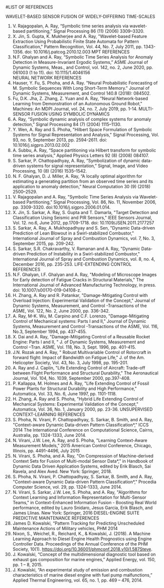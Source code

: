 #LIST OF REFERENCES

WAVELET-BASED SENSOR FUSION OF WIDELY-DIFFERING TIME-SCALES 
1.	V. Rajagopalan, A. Ray, “Symbolic time series analysis via wavelet-based partitioning,” Signal Processing 86 (11) (2006) 3309–3320. 
2.	X. Jin, S. Gupta, K. Mukherjee and A. Ray, "Wavelet-based Feature Extraction Using Probabilistic Finite State Automata for Pattern Classification,"  Pattern Recognition, Vol. 44, No. 7, July 2011, pp. 1343-1356.   doi: 10.1016/j.patcog.2010.12.003
MPT REFERENCES
3.	N.F. Ghalyan and A. Ray, “Symbolic Time Series Analysis for Anomaly Detection in Measure-Invariant Ergodic Systems,” ASME Journal of Dynamic Systems, Meas., and Control, vol. 142, no. 2, June 2020, pp. 061003 (1 to 11). doi: 10.1115/1.4046156   
NEURAL NETWORK REFERENCES
4.	Hauser, Y. Fu, S. Phoha, and A. Ray. "Neural Probabilistic Forecasting of M. Symbolic Sequences With Long Short-Term Memory." Journal of Dynamic Systems, Measurement, and Control 140.8 (2018): 084502. 
5.	Fu, D.K. Jha, Z. Zhang, Z. Yuan and A. Ray, "Neural Network-based Learning from Demonstration of an Autonomous Ground Robot," Machines: An MDPI Journal, vol. 24, no. 7, July 2019, pp. 1-14.
MULTI-SENSOR FUSION USING SYMBOLIC DYNAMICS
6.	A. Ray, “Symbolic dynamic analysis of complex systems for anomaly detection,” Signal Processing 84 (7) (2004) 1115–1130. 
7.	Y. Wen, A. Ray and S. Phoha, "Hilbert Space Formulation of Symbolic Systems for Signal Representation and Analysis,"   Signal Processing, Vol. 93, no. 9, September 2013, pp. 2594-2611. doi: 10.1016/j.sigpro.2013.02.002
8.	A. Subbu, A. Ray, “Space partitioning via Hilbert transform for symbolic time series analysis,” Applied Physics Letters 92 (8) (2008) 084107. 
9.	S. Sarkar, P. Chattopadhyay, A. Ray, “Symbolization of dynamic data-driven systems for signal representation,” Signal, Image, and Video Processing, 10 (8) (2016) 1535–1542. 
10.	N. F. Ghalyan, D. J. Miller, A. Ray, “A locally optimal algorithm for estimating a generating partition from an observed time series and its application to anomaly detection,” Neural Computation 30 (9) (2018) 2500–2529. 
11.	V. Rajagopalan and A. Ray, "Symbolic Time Series Analysis via Wavelet-based Partitioning," Signal Processing, Vol. 86, No. 11, November 2006, pp. 3309-3320.    doi:10.1016/j.sigpro.2006.01.014.
12.	X. Jin, S. Sarkar, A. Ray, S. Gupta and T. Damarla, "Target Detection and Classification Using Seismic and PIR Sensors,"  IEEE Sensors Journal, Vol. 12. no.6, June 2012, pp.1709-1718. doi: 10.1109/JSEN.2011.2177257
13.	S. Sarkar, A. Ray, A. Mukhopadhyay and S. Sen, "Dynamic Data-driven Prediction of Lean Blowout in a Swirl-stabilized Combustor,"  International Journal of Spray and Combustion Dynamics, vol. 7, No. 3, September 2015, pp. 209-242.
14.	S. Sarkar, S.R. Chakravarthy, V. Ramanan and A. Ray, "Dynamic Data-driven Prediction of Instability in a Swirl-stabilized Combustor," International Journal of Spray and Combustion Dynamics, vol. 8, no. 4, December 2016, pp. 235-253.
LIFE-EXTENDING CONTROL REFERENCES
15.	N.F. Ghalyan, I.F. Ghalyan and A. Ray, "Modeling of Microscope Images for Early detection of Fatigue Cracks in Structural Materials," The International Journal of Advanced Manufacturing Technology, in press. doi: 10.1007/s00170-019-04108-z.
16.	H. Zhang, A. Ray and R. Patankar, "Damage-Mitigating Control with Overload Injection: Experimental Validation of the Concept," Journal of Dynamic Systems, Measurement, and Control -Transactions of the ASME, Vol. 122, No. 2, June 2000, pp. 336-342.
17.	A. Ray, M-K. Wu, M. Carpino and C.F. Lorenzo, "Damage-Mitigating Control of Mechanical systems: Parts I and II," Journal of Dynamic Systems, Measurement and Control -Transactions of the ASME, Vol. 116, No.3, September 1994, pp. 437-455.
18.	X. Dai and A. Ray, "Damage-Mitigating Control of a Reusable Rocket Engine: Parts I and II, " J. of Dynamic Systems, Measurement and Control –Tran. ASME, Vol. 118, No. 3, Sept. 1996, pp. 401-415.
19.	J.N. Rozak and A. Ray, " Robust Multivariable Control of Rotorcraft in forward flight: Impact of Bandwidth on Fatigue Life," J. of the Am. Helicopter Society, Vol. 43, No. 3, July 1998, pp. 195-201.
20.	A. Ray and J. Caplin, "Life Extending Control of Aircraft: Trade-off between Flight Performance and Structural Durability," The Aeronautical Journal, Vol. 104, No. 1039, September 2000, pp.397-408.
21.	P. Kallappa, M. Holmes and A. Ray, "Life Extending Control of Fossil Power Plants for Structural Durability and High Performance," Automatica, Vol. 33, No. 6, June 1997, pp. 1101-1118.
22.	H. Zhang, A. Ray and S. Phoha, "Hybrid Life Extending Control of Mechanical Systems: Experimental Validation of the Concept," Automatica, Vol. 36, No. 1, January 2000, pp. 23-36.
UNSUPERVISED CONTEXT-LEARNING REFERENCES
23.	S. Phoha, N. Virani, P. Chattopadhyay, S. Sarkar, B. Smith, and A. Ray, "Context-aware Dynamic Data-driven Pattern Classification*," ICCS 2014 The International Conference on Computational Science, Cairns, Australia, pp. 1324-1333, June 2014. 
24.	N. Virani, J.W. Lee, A. Ray, and S. Phoha, "Learning Context-Aware Measurement Models," 2015 American Control Conference, Chicago, Illinois, pp. 4491-4496, July 2015 
25.	N. Virani, S. Phoha, and A. Ray, "On Compression of Machine-derived Context Sets for Fusion of Multi-modal Sensor Data*," in Handbook of Dynamic Data Driven Application Systems, edited by Erik Blasch, Sai Ravela, and Alex Aved. New York: Springer, 2018.
26.	S. Phoha, N. Virani, P. Chattopadhyay, S. Sarkar, B. Smith, and A. Ray, "Context-aware Dynamic Data-driven Pattern Classification*," Procedia Computer Science, vol. 29, pp. 1324-1333, June 2014.
27.	N. Virani, S. Sarkar, J.W. Lee, S. Phoha, and A. Ray, "Algorithms for Context Learning and Information Representation for Multi-Sensor Teams," in Context-Enhanced Information Fusion - Boosting Real World performance, edited by Lauro Snidaro, Jesus Garcia, Erik Blasch, and James Llinas. New York: Springer, 2016
DIESEL-ENGINE SUITE PREDICTIVE MAINTENANCE REFERENCES
28.	James D. Kowalski, “Pattern Tracking for Predicting Unscheduled Maintenance Actions of Military vehicles, PHM 2014
29.	Nixon, S., Weichel, R., Reichard, K., & Kowalski, J. (2018). A Machine Learning Approach to Diesel Engine Health Prognostics using Engine Controller Data. Proceedings of the Annual Conference of the PHM Society, 10(1). https://doi.org/10.36001/phmconf.2018.v10i1.587Steve.
30.	J. Kowalski, “Concept of the multidimensional diagnostic tool based on exhaust gas composition for marine engines,” Applied Energy, vol. 150, pp. 1 – 8, 2015.
31.	J. Kowalski, “An experimental study of emission and combustion characteristics of marine diesel engine with fuel pump malfunctions,” Applied Thermal Engineering, vol. 65, no. 1, pp. 469 – 476, 2014.



